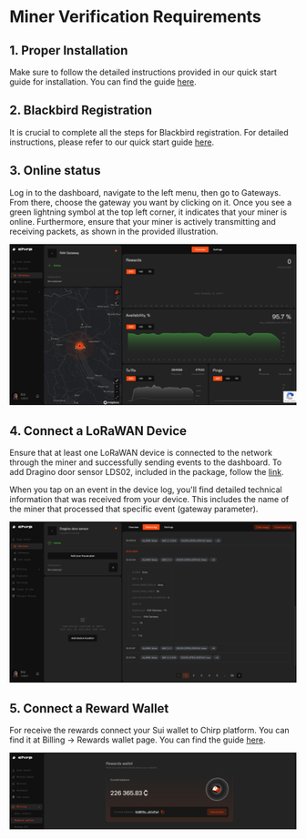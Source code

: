 # Miner Verification Requirements

## 1. Proper Installation

Make sure to follow the detailed instructions provided in our quick start guide for installation. You can find the guide [here](4-installation.md).

## 2. Blackbird Registration

It is crucial to complete all the steps for Blackbird registration. For detailed instructions, please refer to our quick start guide [here](5-registration.md).

## 3. Online status

Log in to the dashboard, navigate to the left menu, then go to Gateways. From there, choose the gateway you want by clicking on it. Once you see a green lightning symbol at the top left corner, it indicates that your miner is online. Furthermore, ensure that your miner is actively transmitting and receiving packets, as shown in the provided illustration.

![](../../../.gitbook/assets/gw_online.png)

## 4. Connect a LoRaWAN Device

Ensure that at least one LoRaWAN device is connected to the network through the miner and successfully sending events to the dashboard. To add Dragino door sensor LDS02, included in the package, follow the [link](6-adding-device.md).

When you tap on an event in the device log, you'll find detailed technical information that was received from your device. This includes the name of the miner that processed that specific event (gateway parameter).

![](../../../.gitbook/assets/device_online.png)

## 5. Connect a Reward Wallet

For receive the rewards connect your Sui wallet to Chirp platform. You can find it at Billing -> Rewards wallet page. You can find the guide [here](../../../chirp-network/chirp-network/rewards/sui_wallet.md).

![](../../../.gitbook/assets/wallet.png)
